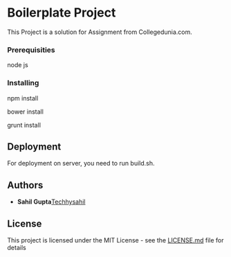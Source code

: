 # Boilerplate Project

This Project is a solution for Assignment from Collegedunia.com.

### Prerequisities

node js

### Installing

npm install

bower install

grunt install

## Deployment

For deployment on server, you need to run build.sh.

## Authors

* **Sahil Gupta**[Techhysahil](http://techhysahil.com/)

## License

This project is licensed under the MIT License - see the [LICENSE.md](LICENSE.md) file for details

